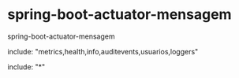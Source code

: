 # spring-boot-actuator-mensagem
spring-boot-actuator-mensagem


include: "metrics,health,info,auditevents,usuarios,loggers"

include: "*"